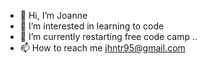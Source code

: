 - 👋 Hi, I’m Joanne
- 👀 I’m interested in learning to code
- 🌱 I’m currently restarting free code camp
..
- 📫 How to reach me jhntr95@gmail.com

<!---
jhntr95/jhntr95 is a ✨ special ✨ repository because its `README.md` (this file) appears on your GitHub profile.
You can click the Preview link to take a look at your changes.
--->
